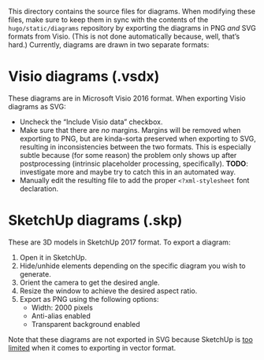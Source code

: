 This directory contains the source files for diagrams. When modifying these files, make sure to keep them in sync with the contents of the `hugo/static/diagrams` repository by exporting the diagrams in PNG *and* SVG formats from Visio. (This is not done automatically because, well, that’s hard.) Currently, diagrams are drawn in two separate formats:

# Visio diagrams (.vsdx)

These diagrams are in Microsoft Visio 2016 format. When exporting Visio diagrams as SVG:

-   Uncheck the “Include Visio data” checkbox.
-   Make sure that there are *no* margins. Margins will be removed when exporting to PNG, but are kinda-sorta preserved when exporting to SVG, resulting in inconsistencies between the two formats. This is especially subtle because (for some reason) the problem only shows up after postprocessing (intrinsic placeholder processing, specifically). **TODO**: investigate more and maybe try to catch this in an automated way.
-   Manually edit the resulting file to add the proper `<?xml-stylesheet` font declaration.

# SketchUp diagrams (.skp)

These are 3D models in SketchUp 2017 format. To export a diagram:

1.  Open it in SketchUp.
2.  Hide/unhide elements depending on the specific diagram you wish to generate.
3.  Orient the camera to get the desired angle.
4.  Resize the window to achieve the desired aspect ratio.
5.  Export as PNG using the following options:
    -   Width: 2000 pixels
    -   Anti-alias enabled
    -   Transparent background enabled

Note that these diagrams are not exported in SVG because SketchUp is [too limited](https://help.sketchup.com/en/article/3000167#export-vector) when it comes to exporting in vector format.
